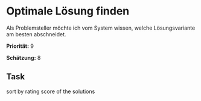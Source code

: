 # Optimale Lösung finden

Als Problemsteller möchte ich vom System wissen, welche Lösungsvariante am besten abschneidet.

**Priorität:** 9

**Schätzung:** 8

## Task

sort by rating score of the solutions

	

